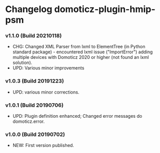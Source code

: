 # Changelog domoticz-plugin-hmip-psm

### v1.1.0 (Build 20210118)
* CHG: Changed XML Parser from lxml to ElementTree (in Python standard package) - encountered lxml issue ("ImportError") adding multiple devices with Domoticz 2020 or higher (not found an lxml solution).
* UPD: Various minor improvements

### v1.0.3 (Build 20191223)
* UPD: various minor corrections.

### v1.0.1 (Build 20190706)
* UPD: Plugin definition enhanced; Changed error messages do domoticz.error.

### v1.0.0 (Build 20190702)
* NEW: First version published.
